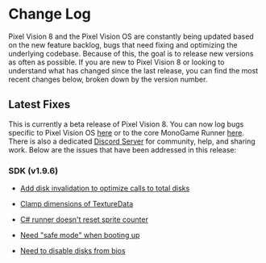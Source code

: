 # Change Log

Pixel Vision 8 and the Pixel Vision OS are constantly being updated based on the new feature backlog, bugs that need fixing and optimizing the underlying codebase. Because of this, the goal is to release new versions as often as possible. If you are new to Pixel Vision 8 or looking to understand what has changed since the last release, you can find the most recent changes below, broken down by the version number.

## Latest Fixes

This is currently a beta release of Pixel Vision 8. You can now log bugs specific to Pixel Vision OS [here](https://github.com/PixelVision8/PixelVisionOS/issues) or to the core MonoGame Runner [here](https://github.com/PixelVision8/MonoGameRunner/issues). There is also a dedicated [Discord Server](https://discord.gg/pixelvision8) for community, help, and sharing work. Below are the issues that have been addressed in this release:

### SDK (v1.9.6)

* [Add disk invalidation to optimize calls to total disks](https://github.com/PixelVision8/PixelVision8/issues/64)

* [Clamp dimensions of TextureData](https://github.com/PixelVision8/PixelVision8/issues/65)

* [C# runner doesn't reset sprite counter](https://github.com/PixelVision8/PixelVision8/issues/57)

* [Need "safe mode" when booting up](https://github.com/PixelVision8/PixelVision8/issues/54)

* [Need to disable disks from bios](https://github.com/PixelVision8/PixelVision8/issues/62)



